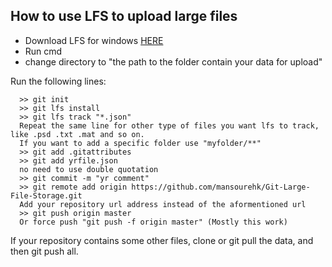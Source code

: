 ## How to use LFS to upload large files
- Download LFS for windows [HERE](https://git-lfs.github.com/) 
- Run cmd
- change directory to "the path to the folder contain your data for upload"

Run the following lines:
```
  >> git init
  >> git lfs install
  >> git lfs track "*.json"
  Repeat the same line for other type of files you want lfs to track, like .psd .txt .mat and so on.
  If you want to add a specific folder use "myfolder/**"
  >> git add .gitattributes
  >> git add yrfile.json
  no need to use double quotation
  >> git commit -m "yr comment"
  >> git remote add origin https://github.com/mansourehk/Git-Large-File-Storage.git
  Add your repository url address instead of the aformentioned url
  >> git push origin master
  Or force push "git push -f origin master" (Mostly this work)
```
If your repository contains some other files, clone or git pull the data, and then git push all.
